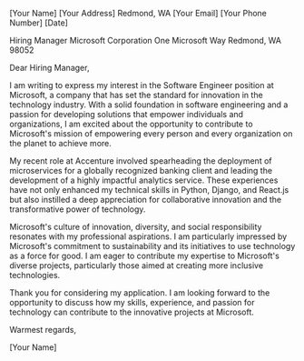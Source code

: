 [Your Name]
[Your Address]
Redmond, WA
[Your Email]
[Your Phone Number]
[Date]

Hiring Manager
Microsoft Corporation
One Microsoft Way
Redmond, WA 98052

Dear Hiring Manager,

I am writing to express my interest in the Software Engineer position at Microsoft, a company that has set the standard for innovation in the technology industry. With a solid foundation in software engineering and a passion for developing solutions that empower individuals and organizations, I am excited about the opportunity to contribute to Microsoft's mission of empowering every person and every organization on the planet to achieve more.

My recent role at Accenture involved spearheading the deployment of microservices for a globally recognized banking client and leading the development of a highly impactful analytics service. These experiences have not only enhanced my technical skills in Python, Django, and React.js but also instilled a deep appreciation for collaborative innovation and the transformative power of technology.

Microsoft's culture of innovation, diversity, and social responsibility resonates with my professional aspirations. I am particularly impressed by Microsoft's commitment to sustainability and its initiatives to use technology as a force for good. I am eager to contribute my expertise to Microsoft's diverse projects, particularly those aimed at creating more inclusive technologies.

Thank you for considering my application. I am looking forward to the opportunity to discuss how my skills, experience, and passion for technology can contribute to the innovative projects at Microsoft.

Warmest regards,

[Your Name]
